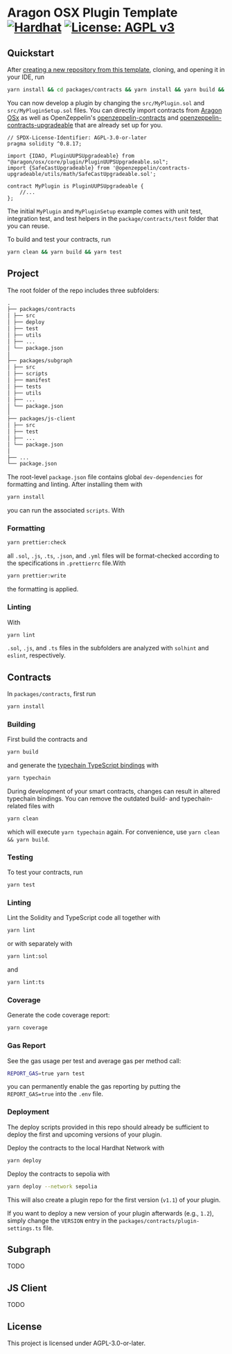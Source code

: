 # Aragon OSX Plugin Template [![Hardhat][hardhat-badge]][hardhat] [![License: AGPL v3][license-badge]][license]

[hardhat]: https://hardhat.org/
[hardhat-badge]: https://img.shields.io/badge/Built%20with-Hardhat-FFDB1C.svg
[license]: https://opensource.org/licenses/AGPL-v3
[license-badge]: https://img.shields.io/badge/License-AGPL_v3-blue.svg

## Quickstart

After [creating a new repository from this template](https://github.com/new?template_name=osx-plugin-template-hardhat&template_owner=aragon), cloning, and opening it in your IDE, run

```sh
yarn install && cd packages/contracts && yarn install && yarn build && yarn typechain
```

You can now develop a plugin by changing the `src/MyPlugin.sol` and `src/MyPluginSetup.sol` files. You can directly import contracts from [Aragon OSx](https://github.com/aragon/osx) as well as OpenZeppelin's [openzeppelin-contracts](https://github.com/OpenZeppelin/openzeppelin-contracts) and [openzeppelin-contracts-upgradeable](https://github.com/OpenZeppelin/openzeppelin-contracts-upgradeable) that are already set up for you.

```sol
// SPDX-License-Identifier: AGPL-3.0-or-later
pragma solidity ^0.8.17;

import {IDAO, PluginUUPSUpgradeable} from "@aragon/osx/core/plugin/PluginUUPSUpgradeable.sol";
import {SafeCastUpgradeable} from '@openzeppelin/contracts-upgradeable/utils/math/SafeCastUpgradeable.sol';

contract MyPlugin is PluginUUPSUpgradeable {
    //...
};
```

The initial `MyPlugin` and `MyPluginSetup` example comes with unit test, integration test, and test helpers in the `package/contracts/test` folder that you can reuse.

To build and test your contracts, run

```sh
yarn clean && yarn build && yarn test
```

## Project

The root folder of the repo includes three subfolders:

```markdown
.
├── packages/contracts
│ ├── src
│ ├── deploy
│ ├── test
│ ├── utils
│ ├── ...
│ └── package.json
│
├── packages/subgraph
│ ├── src
│ ├── scripts
│ ├── manifest
│ ├── tests
│ ├── utils
│ ├── ...
│ └── package.json
│
├── packages/js-client
│ ├── src
│ ├── test
│ ├── ...
│ └── package.json
│
├── ...
└── package.json
```

The root-level `package.json` file contains global `dev-dependencies` for formatting and linting. After installing them with

```sh
yarn install
```

you can run the associated `scripts`. With

### Formatting

```sh
yarn prettier:check
```

all `.sol`, `.js`, `.ts`, `.json`, and `.yml` files will be format-checked according to the specifications in `.prettierrc` file.With

```sh
yarn prettier:write
```

the formatting is applied.

### Linting

With

```sh
yarn lint
```

`.sol`, `.js`, and `.ts` files in the subfolders are analyzed with `solhint` and `eslint`, respectively.

## Contracts

In `packages/contracts`, first run

```sh
yarn install
```

### Building

First build the contracts and

```sh
yarn build
```

and generate the [typechain TypeScript bindings](https://github.com/dethcrypto/TypeChain) with

```sh
yarn typechain
```

During development of your smart contracts, changes can result in altered typechain bindings.
You can remove the outdated build- and typechain-related files with

```sh
yarn clean
```

which will execute `yarn typechain` again. For convenience, use `yarn clean && yarn build`.

### Testing

To test your contracts, run

```sh
yarn test
```

### Linting

Lint the Solidity and TypeScript code all together with

```sh
yarn lint
```

or with separately with

```sh
yarn lint:sol
```

and

```sh
yarn lint:ts
```

### Coverage

Generate the code coverage report:

```sh
yarn coverage
```

### Gas Report

See the gas usage per test and average gas per method call:

```sh
REPORT_GAS=true yarn test
```

you can permanently enable the gas reporting by putting the `REPORT_GAS=true` into the `.env` file.

### Deployment

The deploy scripts provided in this repo should already be sufficient to deploy the first and upcoming versions of your plugin.

Deploy the contracts to the local Hardhat Network with

```sh
yarn deploy
```

Deploy the contracts to sepolia with

```sh
yarn deploy --network sepolia
```

This will also create a plugin repo for the first version (`v1.1`) of your plugin.

If you want to deploy a new version of your plugin afterwards (e.g., `1.2`), simply change the `VERSION` entry in the `packages/contracts/plugin-settings.ts` file.

## Subgraph

TODO

## JS Client

TODO

## License

This project is licensed under AGPL-3.0-or-later.
